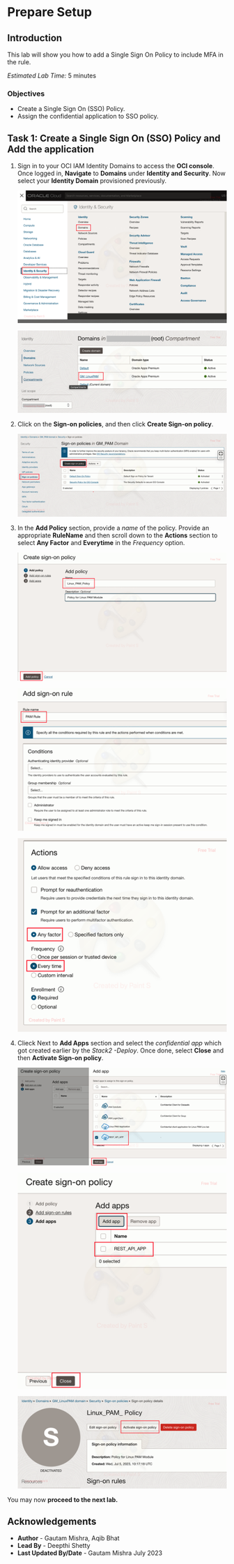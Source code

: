 # Prepare Setup

## Introduction
This lab will show you how to add a Single Sign On Policy to include MFA in the rule.

*Estimated Lab Time:* 5 minutes

### Objectives

-   Create a Single Sign On (SSO) Policy.
-	Assign the confidential application to SSO policy.

		
## Task 1: Create a Single Sign On (SSO) Policy and Add the application

1. Sign in to your OCI IAM Identity Domains to access the **OCI console**. Once logged in, **Navigate** to **Domains** under **Identity and Security**. Now select your **Identity Domain** provisioned previously.

	![Image 1](./images/image1.png "Image 1")

	![Image 2](./images/image2.png "Image 2")
	
2. Click on the **Sign-on policies**, and then click **Create Sign-on policy**.
	
	![Image 3](./images/image3.png "Image 3")

3. In the **Add Policy** section, provide a *name* of the policy. Provide an appropriate **RuleName** and then scroll down to the **Actions** section to select **Any Factor** and **Everytime** in the *Frequency* option.

	![Image 4](./images/image4.png "Image 4")

	![Image 5](./images/image5.png "Image 5")

	![Image 6](./images/image6.png "Image 6")

4. Clieck Next to **Add Apps** section and select the *confidential app* which got created earlier by the *Stack2 -Deploy*. Once done, select **Close** and then **Activate Sign-on policy**.

	![Image 7](./images/image7.png "Image 7")

	![Image 8](./images/image8.png "Image 8")

	![Image 9](./images/image9.png "Image 9")


 You may now **proceed to the next lab.**

## Acknowledgements
* **Author** - Gautam Mishra, Aqib Bhat
* **Lead By** - Deepthi Shetty 
* **Last Updated By/Date** - Gautam Mishra July 2023

